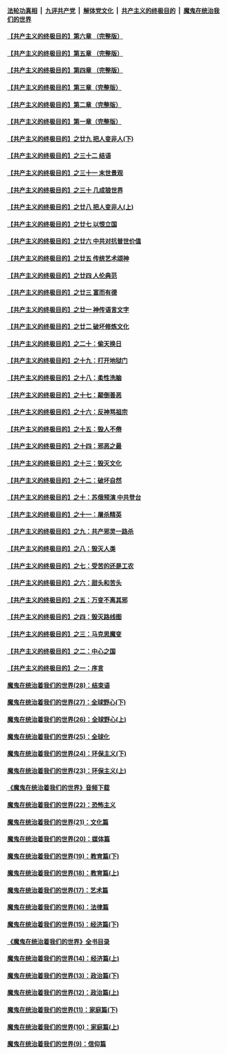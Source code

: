 ####  [法轮功真相](../../../../basic/blob/master/README.md?t=06202002) &nbsp;|&nbsp; [九评共产党](../../../../9ping.md/blob/master/README.md?t=06202002) &nbsp;|&nbsp; [解体党文化](../../../../jtdwh.md/blob/master/README.md?t=06202002)  &nbsp;|&nbsp; [共产主义的终极目的](../../../../gczydzjmd.md/blob/master/README.md?t=06202002) &nbsp;|&nbsp; [魔鬼在统治我们的世界](../../../../mgztzwmdsj.md/blob/master/README.md?t=06202002) 

#### [【共产主义的终极目的】第六章 （完整版）](../pages/nsc422/n11428913.md?t=06202002) 

#### [【共产主义的终极目的】第五章 （完整版）](../pages/nsc422/n11428912.md?t=06202002) 

#### [【共产主义的终极目的】第四章 （完整版）](../pages/nsc422/n11428907.md?t=06202002) 

#### [【共产主义的终极目的】第三章（完整版）](../pages/nsc422/n11428848.md?t=06202002) 

#### [【共产主义的终极目的】第二章（完整版）](../pages/nsc422/n11428831.md?t=06202002) 

#### [【共产主义的终极目的】第一章（完整版）](../pages/nsc422/n11417651.md?t=06202002) 

#### [【共产主义的终极目的】之廿九 把人变非人(下)](../pages/nsc422/n11344140.md?t=06202002) 

#### [【共产主义的终极目的】之三十二 结语](../pages/nsc422/n11360535.md?t=06202002) 

#### [【共产主义的终极目的】之三十一 末世景观](../pages/nsc422/n11351129.md?t=06202002) 

#### [【共产主义的终极目的】之三十 几成狼世界](../pages/nsc422/n11348280.md?t=06202002) 

#### [【共产主义的终极目的】之廿八 把人变非人(上)](../pages/nsc422/n11340492.md?t=06202002) 

#### [【共产主义的终极目的】之廿七 以恨立国](../pages/nsc422/n11336944.md?t=06202002) 

#### [【共产主义的终极目的】之廿六 中共对抗普世价值](../pages/nsc422/n11324785.md?t=06202002) 

#### [【共产主义的终极目的】之廿五 传统艺术颂神](../pages/nsc422/n11296396.md?t=06202002) 

#### [【共产主义的终极目的】之廿四 人伦典范](../pages/nsc422/n11296397.md?t=06202002) 

#### [【共产主义的终极目的】之廿三 富而有德](../pages/nsc422/n11283598.md?t=06202002) 

#### [【共产主义的终极目的】之廿一 神传语言文字](../pages/nsc422/n11263265.md?t=06202002) 

#### [【共产主义的终极目的】之廿二 破坏修炼文化](../pages/nsc422/n11245728.md?t=06202002) 

#### [【共产主义的终极目的】之二十：偷天换日](../pages/nsc422/n11238846.md?t=06202002) 

#### [【共产主义的终极目的】之十九：打开地狱门](../pages/nsc422/n11206376.md?t=06202002) 

#### [【共产主义的终极目的】之十八：柔性洗脑](../pages/nsc422/n11199994.md?t=06202002) 

#### [【共产主义的终极目的】之十七：颠倒善恶](../pages/nsc422/n11179782.md?t=06202002) 

#### [【共产主义的终极目的】之十六：反神骂祖宗](../pages/nsc422/n11166798.md?t=06202002) 

#### [【共产主义的终极目的】之十五：毁人不倦](../pages/nsc422/n11166792.md?t=06202002) 

#### [【共产主义的终极目的】之十四：邪恶之最](../pages/nsc422/n11150249.md?t=06202002) 

#### [【共产主义的终极目的】之十三：毁灭文化](../pages/nsc422/n11135227.md?t=06202002) 

#### [【共产主义的终极目的】之十二：破坏自然](../pages/nsc422/n11135214.md?t=06202002) 

#### [【共产主义的终极目的】之十：苏俄预演 中共登台](../pages/nsc422/n11118424.md?t=06202002) 

#### [【共产主义的终极目的】之十一：屠杀精英](../pages/nsc422/n11118442.md?t=06202002) 

#### [【共产主义的终极目的】之九：共产邪灵一路杀](../pages/nsc422/n11114139.md?t=06202002) 

#### [【共产主义的终极目的】之八：毁灭人类](../pages/nsc422/n11108503.md?t=06202002) 

#### [【共产主义的终极目的】之七：受苦的还是工农](../pages/nsc422/n11101809.md?t=06202002) 

#### [【共产主义的终极目的】之六：甜头和苦头](../pages/nsc422/n11096971.md?t=06202002) 

#### [【共产主义的终极目的】之五：万变不离其邪](../pages/nsc422/n11091285.md?t=06202002) 

#### [【共产主义的终极目的】之四：毁灭路线图](../pages/nsc422/n11086284.md?t=06202002) 

#### [【共产主义的终极目的】之三：马克思魔变](../pages/nsc422/n11061941.md?t=06202002) 

#### [【共产主义的终极目的】之二：中心之国](../pages/nsc422/n11047728.md?t=06202002) 

#### [【共产主义的终极目的】之一：序言](../pages/nsc422/n11086077.md?t=06202002) 

#### [魔鬼在统治着我们的世界(28)：结束语](../pages/nsc422/n10936246.md?t=06202002) 

#### [魔鬼在统治着我们的世界(27)：全球野心(下)](../pages/nsc422/n10928319.md?t=06202002) 

#### [魔鬼在统治着我们的世界(26)：全球野心(上)](../pages/nsc422/n10900318.md?t=06202002) 

#### [魔鬼在统治着我们的世界(25)：全球化](../pages/nsc422/n10788205.md?t=06202002) 

#### [魔鬼在统治着我们的世界(24)：环保主义(下)](../pages/nsc422/n10695307.md?t=06202002) 

#### [魔鬼在统治着我们的世界(23)：环保主义(上)](../pages/nsc422/n10688613.md?t=06202002) 

#### [《魔鬼在统治着我们的世界》音频下载](../pages/nsc422/n10635553.md?t=06202002) 

#### [魔鬼在统治着我们的世界(22)：恐怖主义](../pages/nsc422/n10614727.md?t=06202002) 

#### [魔鬼在统治着我们的世界(21)：文化篇](../pages/nsc422/n10597706.md?t=06202002) 

#### [魔鬼在统治着我们的世界(20)：媒体篇](../pages/nsc422/n10586579.md?t=06202002) 

#### [魔鬼在统治着我们的世界(19)：教育篇(下)](../pages/nsc422/n10564808.md?t=06202002) 

#### [魔鬼在统治着我们的世界(18)：教育篇(上)](../pages/nsc422/n10526970.md?t=06202002) 

#### [魔鬼在统治着我们的世界(17)：艺术篇](../pages/nsc422/n10499093.md?t=06202002) 

#### [魔鬼在统治着我们的世界(16)：法律篇](../pages/nsc422/n10485969.md?t=06202002) 

#### [魔鬼在统治着我们的世界(15)：经济篇(下)](../pages/nsc422/n10469975.md?t=06202002) 

#### [《魔鬼在统治着我们的世界》全书目录](../pages/nsc422/n10464261.md?t=06202002) 

#### [魔鬼在统治着我们的世界(14)：经济篇(上)](../pages/nsc422/n10457370.md?t=06202002) 

#### [魔鬼在统治着我们的世界(13)：政治篇(下)](../pages/nsc422/n10448270.md?t=06202002) 

#### [魔鬼在统治着我们的世界(12)：政治篇(上)](../pages/nsc422/n10444576.md?t=06202002) 

#### [魔鬼在统治着我们的世界(11)：家庭篇(下)](../pages/nsc422/n10440961.md?t=06202002) 

#### [魔鬼在统治着我们的世界(10)：家庭篇(上)](../pages/nsc422/n10435448.md?t=06202002) 

#### [魔鬼在统治着我们的世界(9)：信仰篇](../pages/nsc422/n10432159.md?t=06202002) 

